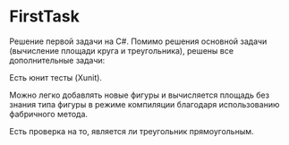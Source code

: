 # FirstTask

Решение первой задачи на C#. Помимо решения основной задачи (вычисление площади круга и треугольника), решены все дополнительные задачи:

Есть юнит тесты (Xunit).

Можно легко добавлять новые фигуры и вычисляется площадь без знания типа фигуры в режиме компиляции благодаря использованию фабричного метода.

Есть проверка на то, является ли треугольник прямоугольным.